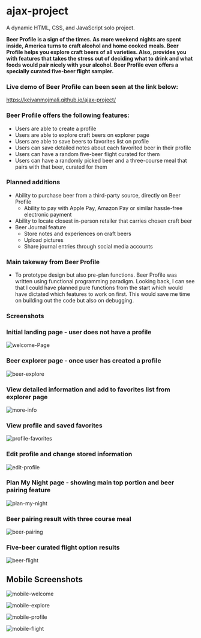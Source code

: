 # ajax-project

A dynamic HTML, CSS, and JavaScript solo project.

**Beer Profile is a sign of the times. As more weekend nights are spent inside, America turns to craft alcohol and home cooked meals. Beer Profile helps you explore craft beers of all varieties. Also, provides you with features that takes the stress out of deciding what to drink and what foods would pair nicely with your alcohol. Beer Profile even offers a specially curated five-beer flight sampler.** 

### Live demo of Beer Profile can been seen at the link below:
https://keivanmojmali.github.io/ajax-project/ 

### Beer Profile offers the following features: 
* Users are able to create a profile 
* Users are able to explore craft beers on explorer page
* Users are able to save beers to favorites list on profile
* Users can save detailed notes about each favorited beer in their profile
* Users can have a random five-beer flight curated for them
* Users can have a randomly picked beer and a three-course meal that pairs with that beer, curated for them 

### Planned additions
* Ability to purchase beer from a third-party source, directly on Beer Profile
  * Ability to pay with Apple Pay, Amazon Pay or similar hassle-free electronic payment
* Ability to locate closest in-person retailer that carries chosen craft beer 
* Beer Journal feature
  * Store notes and experiences on craft beers
  * Upload pictures 
  * Share journal entries through social media accounts 
  
### Main takeway from Beer Profile
* To prototype design but also pre-plan functions. Beer Profile was written using functional programming paradigm. 
Looking back, I can see that I could have planned pure functions from the start which would have dictated which features to
work on first. This would save me time on building out the code but also on debugging. 

### Screenshots 

### Initial landing page - user does not have a profile
![welcome-Page](Images/screen-shots/Welcome.png)


### Beer explorer page - once user has created a profile

![beer-explore](/Images/screen-shots/beer-explore.PNG)


### View detailed information and add to favorites list from explorer page

![more-info](Images/more-details.PNG)

### View profile and saved favorites

![profile-favorites](Images/screen-shots/profile-favs.PNG)

### Edit profile and change stored information 

![edit-profile](Images/screen-shots/edit-profile.PNG)

### Plan My Night page - showing main top portion and beer pairing feature

![plan-my-night](Images/plan-my-night-updated.PNG)

### Beer pairing result with three course meal 

![beer-pairing](Images/plan-results-updated.PNG)

### Five-beer curated flight option results

![beer-flight](Images/flight-updated.PNG)

## Mobile Screenshots

![mobile-welcome](Images/mobile-welcome.PNG)

![mobile-explore](Images/mobile-explore.PNG)

![mobile-profile](Images/mobile-profile.PNG)

![mobile-flight](Images/mobile-plan-night.PNG)







